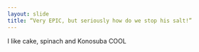 ```yaml
---
layout: slide
title: “Very EPIC, but seriously how do we stop his salt!”
---
```

I like cake, spinach and Konosuba
COOL
